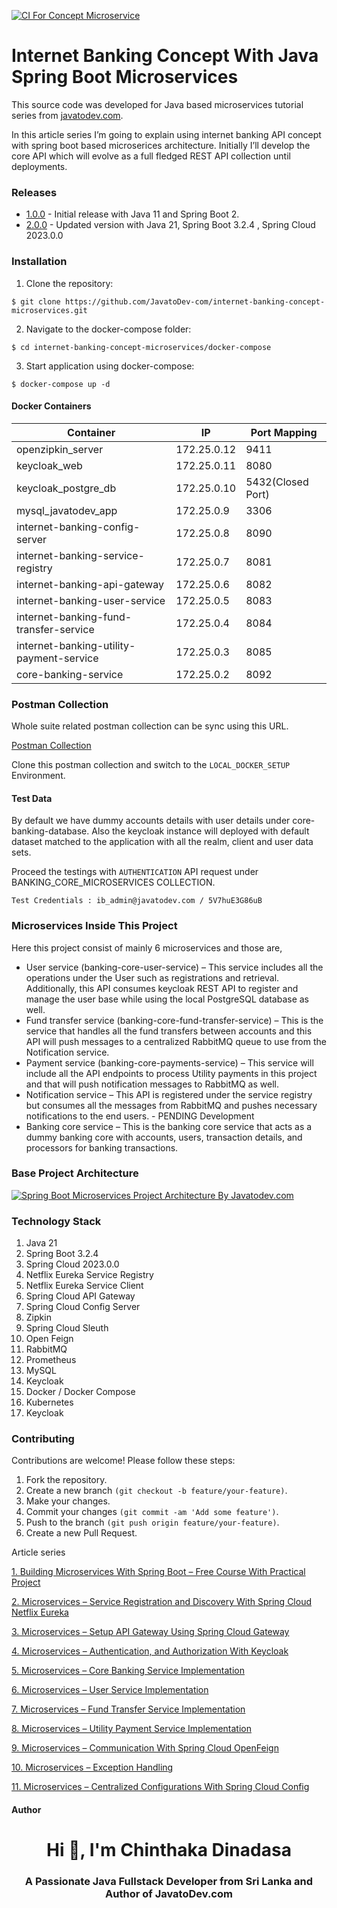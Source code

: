 [![CI For Concept Microservice](https://github.com/JavatoDev-com/internet-banking-concept-microservices/actions/workflows/gradle.yml/badge.svg)](https://github.com/JavatoDev-com/internet-banking-concept-microservices/actions/workflows/gradle.yml)

# Internet Banking Concept With Java Spring Boot Microservices

This source code was developed for Java based microservices tutorial series from [javatodev.com](https://javatodev.com).

In this article series I’m going to explain using internet banking API concept with spring boot based microserices architecture. Initially I’ll develop the core API which will evolve as a full fledged REST API collection until deployments.

### Releases

- [1.0.0](https://github.com/JavatoDev-com/internet-banking-concept-microservices/releases/tag/v.1.0.0) - Initial release with Java 11 and Spring Boot 2.
- [2.0.0](https://github.com/JavatoDev-com/internet-banking-concept-microservices/releases/tag/v.1.0.0) - Updated version with Java 21, Spring Boot 3.2.4 , Spring Cloud 2023.0.0

### Installation

1. Clone the repository:

```shell
$ git clone https://github.com/JavatoDev-com/internet-banking-concept-microservices.git
```

2. Navigate to the docker-compose folder:

```shell
$ cd internet-banking-concept-microservices/docker-compose
```
3. Start application using docker-compose:

```shell
$ docker-compose up -d
```

#### Docker Containers

Container | IP | Port Mapping |
--- | --- | --- |
openzipkin_server | 172.25.0.12 | 9411
keycloak_web | 172.25.0.11 | 8080
keycloak_postgre_db | 172.25.0.10 | 5432(Closed Port)
mysql_javatodev_app | 172.25.0.9 | 3306
internet-banking-config-server | 172.25.0.8 | 8090
internet-banking-service-registry | 172.25.0.7 | 8081
internet-banking-api-gateway | 172.25.0.6 | 8082
internet-banking-user-service | 172.25.0.5 | 8083
internet-banking-fund-transfer-service | 172.25.0.4 | 8084
internet-banking-utility-payment-service | 172.25.0.3 | 8085
core-banking-service | 172.25.0.2 | 8092

### Postman Collection

Whole suite related postman collection can be sync using this URL. 

[Postman Collection](https://www.postman.com/javatodev-api/workspace/javatodev-api-collections/folder/24962357-0fecb63e-fa48-4a0d-91ba-6b7fdc5ddebd?action=share&source=copy-link&creator=24962357&ctx=documentation)

Clone this postman collection and switch to the `LOCAL_DOCKER_SETUP` Environment.

#### Test Data

By default we have dummy accounts details with user details under core-banking-database. Also the keycloak instance will deployed with default dataset matched to the application with all the realm, client and user data sets.

Proceed the testings with `AUTHENTICATION` API request under BANKING_CORE_MICROSERVICES COLLECTION.

```
Test Credentials : ib_admin@javatodev.com / 5V7huE3G86uB
```

### Microservices Inside This Project

Here this project consist of mainly 6 microservices and those are,

- User service (banking-core-user-service) – This service includes all the operations under the User such as registrations and retrieval. Additionally, this API consumes keycloak REST API to register and manage the user base while using the local PostgreSQL database as well.
- Fund transfer service (banking-core-fund-transfer-service) – This is the service that handles all the fund transfers between accounts and this API will push messages to a centralized RabbitMQ queue to use from the Notification service.
- Payment service (banking-core-payments-service) – This service will include all the API endpoints to process Utility payments in this project and that will push notification messages to RabbitMQ as well.
- Notification service – This API is registered under the service registry but consumes all the messages from RabbitMQ and pushes necessary notifications to the end users. - PENDING Development
- Banking core service – This is the banking core service that acts as a dummy banking core with accounts, users, transaction details, and processors for banking transactions.

### Base Project Architecture

<a href="#" target="blank">
    <img align="center" src="https://javatodev.com/content/images/wordpress/2021/05/Microservices-Article-Banking-Core-Concept-1024x870.png" 
alt="Spring Boot Microservices Project Architecture By Javatodev.com"/></a>

### Technology Stack

1. Java 21
2. Spring Boot 3.2.4
3. Spring Cloud 2023.0.0 
4. Netflix Eureka Service Registry
5. Netflix Eureka Service Client
6. Spring Cloud API Gateway
7. Spring Cloud Config Server
8. Zipkin
9. Spring Cloud Sleuth
10. Open Feign
11. RabbitMQ
12. Prometheus 
13. MySQL 
14. Keycloak 
15. Docker / Docker Compose 
16. Kubernetes 
17. Keycloak

### Contributing

Contributions are welcome! Please follow these steps:

1. Fork the repository.
2. Create a new branch `(git checkout -b feature/your-feature)`.
3. Make your changes.
4. Commit your changes `(git commit -am 'Add some feature')`.
5. Push to the branch `(git push origin feature/your-feature)`.
6. Create a new Pull Request.

Article series 

[1. Building Microservices With Spring Boot – Free Course With Practical Project](https://javatodev.com/building-microservices-with-spring-boot-free-course-with-practical-project/)

[2. Microservices – Service Registration and Discovery With Spring Cloud Netflix Eureka](https://javatodev.com/microservices-service-registration-and-discovery-with-spring-cloud-netflix-eureka/)

[3. Microservices – Setup API Gateway Using Spring Cloud Gateway](https://javatodev.com/microservices-setup-api-gateway-using-spring-cloud-gateway/)

[4. Microservices – Authentication, and Authorization With Keycloak](https://javatodev.com/microservices-authentication-and-authorization-with-keycloak/)

[5. Microservices – Core Banking Service Implementation](https://javatodev.com/microservices-core-banking-service-implementation/)

[6. Microservices – User Service Implementation](https://javatodev.com/microservices-user-service-implementation/)

[7. Microservices – Fund Transfer Service Implementation](https://javatodev.com/microservices-fund-transfer-service-implementation/)

[8. Microservices – Utility Payment Service Implementation](https://javatodev.com/microservices-utility-payment-service-implementation/)

[9. Microservices – Communication With Spring Cloud OpenFeign](https://javatodev.com/microservices-communication-with-spring-cloud-openfeign/)

[10. Microservices – Exception Handling](https://javatodev.com/microservices-exception-handling/)

[11. Microservices – Centralized Configurations With Spring Cloud Config](https://javatodev.com/microservices-centralized-configurations-with-spring-cloud-config/)

#### Author

<h1 align="center">Hi 👋, I'm Chinthaka Dinadasa</h1>
<h3 align="center">A Passionate Java Fullstack Developer from Sri Lanka and Author of JavatoDev.com</h3>
